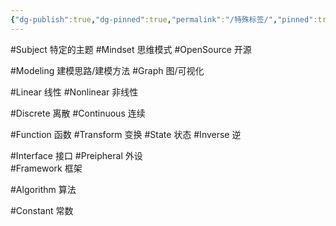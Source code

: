 ```yaml
---
{"dg-publish":true,"dg-pinned":true,"permalink":"/特殊标签/","pinned":true,"dgPassFrontmatter":true,"noteIcon":"","created":"2024-05-21T15:20:28.093+08:00","updated":"2024-08-21T16:37:54.977+08:00"}
---
```



#Subject   特定的主题
#Mindset   思维模式
#OpenSource  开源

#Modeling    建模思路/建模方法
#Graph  图/可视化

#Linear  线性
#Nonlinear  非线性

#Discrete      离散
#Continuous  连续

#Function   函数
#Transform   变换
#State    状态
#Inverse  逆

#Interface   接口
#Preipheral  外设  
#Framework 框架

#Algorithm  算法


#Constant 常数






